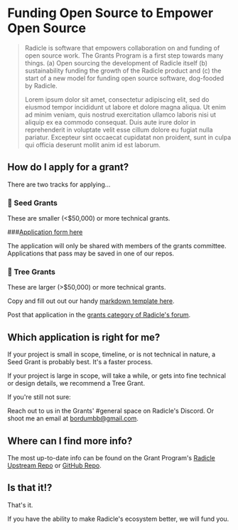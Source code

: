 # Funding Open Source to Empower Open Source

> Radicle is software that empowers collaboration on and funding of open source work. The Grants Program is a first step towards many things. (a) Open sourcing the development of Radicle itself (b) sustainability funding the growth of the Radicle product and (c) the start of a new model for funding open source software, dog-fooded by Radicle. 
> 
> Lorem ipsum dolor sit amet, consectetur adipiscing elit, sed do eiusmod tempor incididunt ut labore et dolore magna aliqua. Ut enim ad minim veniam, quis nostrud exercitation ullamco laboris nisi ut aliquip ex ea commodo consequat. Duis aute irure dolor in reprehenderit in voluptate velit esse cillum dolore eu fugiat nulla pariatur. Excepteur sint occaecat cupidatat non proident, sunt in culpa qui officia deserunt mollit anim id est laborum.

## How do I apply for a grant?
There are two tracks for applying...

### 🌱 Seed Grants

These are smaller (<$50,000) or more technical grants.

###[Application form here]()

The application will only be shared with members of the grants committee. Applications that pass may be saved in one of our repos.

### 🌲 Tree Grants

These are larger (>$50,000) or more technical grants. 

Copy and fill out out our handy [markdown template here](https://raw.githubusercontent.com/radicle-dev/radicle-grants/main/grants/applications/template.md).

Post that application in the [grants category of Radicle's forum](). 

## Which application is right for me?
If your project is small in scope, timeline, or is not technical in nature, a Seed Grant is probably best. It's a faster process.

If your project is large in scope, will take a while, or gets into fine technical or design details, we recommend a Tree Grant.

If you're still not sure:

Reach out to us in the Grants' #general space on Radicle's Discord. 
Or shoot me an email at <bordumbb@gmail.com>.

## Where can I find more info?

The most up-to-date info can be found on the Grant Program's [Radicle Upstream Repo]() or [GitHub Repo](https://github.com/radicle-dev/radicle-grants).

## Is that it!?
That's it. 

If you have the ability to make Radicle's ecosystem better, we will fund you.
